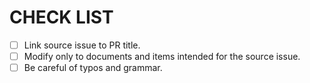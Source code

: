 <!--
 SPDX-FileCopyrightText: © 2024 Kyurenpoto <heal9179@gmail.com>
 SPDX-License-Identifier: MIT
-->

# CHECK LIST

- [ ] Link source issue to PR title.
- [ ] Modify only to documents and items intended for the source issue.
- [ ] Be careful of typos and grammar.
